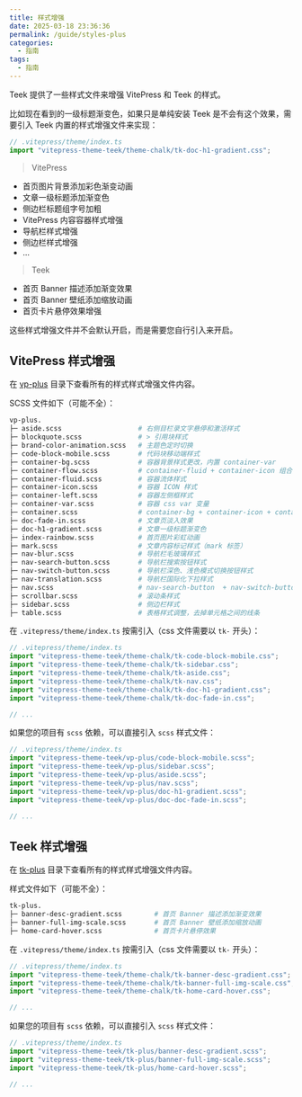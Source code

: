 ```yaml
---
title: 样式增强
date: 2025-03-18 23:36:36
permalink: /guide/styles-plus
categories:
  - 指南
tags:
  - 指南
---
```


Teek 提供了一些样式文件来增强 VitePress 和 Teek 的样式。

比如现在看到的一级标题渐变色，如果只是单纯安装 Teek 是不会有这个效果，需要引入 Teek 内置的样式增强文件来实现：

```ts
// .vitepress/theme/index.ts
import "vitepress-theme-teek/theme-chalk/tk-doc-h1-gradient.css";
```

> VitePress

- 首页图片背景添加彩色渐变动画
- 文章一级标题添加渐变色
- 侧边栏标题组字号加粗
- VitePress 内容容器样式增强
- 导航栏样式增强
- 侧边栏样式增强
- ...

> Teek

- 首页 Banner 描述添加渐变效果
- 首页 Banner 壁纸添加缩放动画
- 首页卡片悬停效果增强

这些样式增强文件并不会默认开启，而是需要您自行引入来开启。

## VitePress 样式增强

在 [vp-plus](https://github.com/Kele-Bingtang/vitepress-theme-teek/tree/main/packages/theme-chalk/src/vp-plus) 目录下查看所有的样式样式增强文件内容。

SCSS 文件如下（可能不全）：

```sh
vp-plus.
├─ aside.scss                   # 右侧目栏录文字悬停和激活样式
├─ blockquote.scss              # > 引用块样式
├─ brand-color-animation.scss   # 主题色定时切换
├─ code-block-mobile.scss       # 代码块移动端样式
├─ container-bg.scss            # 容器背景样式更改，内置 container-var
├─ container-flow.scss          # container-fluid + container-icon 组合
├─ container-fluid.scss         # 容器流体样式
├─ container-icon.scss          # 容器 ICON 样式
├─ container-left.scss          # 容器左侧框样式
├─ container-var.scss           # 容器 css var 变量
├─ container.scss               # container-bg + container-icon + container-var 组合
├─ doc-fade-in.scss             # 文章页淡入效果
├─ doc-h1-gradient.scss         # 文章一级标题渐变色
├─ index-rainbow.scss           # 首页图片彩虹动画
├─ mark.scss                    # 文章内容标记样式（mark 标签）
├─ nav-blur.scss                # 导航栏毛玻璃样式
├─ nav-search-button.scss       # 导航栏搜索按钮样式
├─ nav-switch-button.scss       # 导航栏深色、浅色模式切换按钮样式
├─ nav-translation.scss         # 导航栏国际化下拉样式
├─ nav.scss                     # nav-search-button  + nav-switch-button + nav-translation 组合
├─ scrollbar.scss               # 滚动条样式
├─ sidebar.scss                 # 侧边栏样式
├─ table.scss                   # 表格样式调整，去掉单元格之间的线条
```

在 `.vitepress/theme/index.ts` 按需引入（css 文件需要以 `tk-` 开头）：

```ts
// .vitepress/theme/index.ts
import "vitepress-theme-teek/theme-chalk/tk-code-block-mobile.css";
import "vitepress-theme-teek/theme-chalk/tk-sidebar.css";
import "vitepress-theme-teek/theme-chalk/tk-aside.css";
import "vitepress-theme-teek/theme-chalk/tk-nav.css";
import "vitepress-theme-teek/theme-chalk/tk-doc-h1-gradient.css";
import "vitepress-theme-teek/theme-chalk/tk-doc-fade-in.css";

// ...
```

如果您的项目有 `scss` 依赖，可以直接引入 `scss` 样式文件：

```ts
// .vitepress/theme/index.ts
import "vitepress-theme-teek/vp-plus/code-block-mobile.scss";
import "vitepress-theme-teek/vp-plus/sidebar.scss";
import "vitepress-theme-teek/vp-plus/aside.scss";
import "vitepress-theme-teek/vp-plus/nav.scss";
import "vitepress-theme-teek/vp-plus/doc-h1-gradient.scss";
import "vitepress-theme-teek/vp-plus/doc-doc-fade-in.scss";

// ...
```

## Teek 样式增强

在 [tk-plus](https://github.com/Kele-Bingtang/vitepress-theme-teek/tree/main/packages/theme-chalk/src/tk-plus) 目录下查看所有的样式样式增强文件内容。

样式文件如下（可能不全）：

```sh
tk-plus.
├─ banner-desc-gradient.scss        # 首页 Banner 描述添加渐变效果
├─ banner-full-img-scale.scss       # 首页 Banner 壁纸添加缩放动画
├─ home-card-hover.scss             # 首页卡片悬停效果
```

在 `.vitepress/theme/index.ts` 按需引入（css 文件需要以 `tk-` 开头）：

```ts
// .vitepress/theme/index.ts
import "vitepress-theme-teek/theme-chalk/tk-banner-desc-gradient.css";
import "vitepress-theme-teek/theme-chalk/tk-banner-full-img-scale.css";
import "vitepress-theme-teek/theme-chalk/tk-home-card-hover.css";

// ...
```

如果您的项目有 `scss` 依赖，可以直接引入 `scss` 样式文件：

```ts
// .vitepress/theme/index.ts
import "vitepress-theme-teek/tk-plus/banner-desc-gradient.scss";
import "vitepress-theme-teek/tk-plus/banner-full-img-scale.scss";
import "vitepress-theme-teek/tk-plus/home-card-hover.scss";

// ...
```
